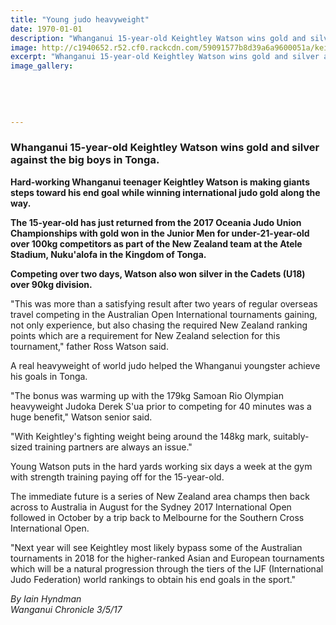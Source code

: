 ```yaml
---
title: "Young judo heavyweight"
date: 1970-01-01
description: "Whanganui 15-year-old Keightley Watson wins gold and silver against the big boys in Tonga..."
image: http://c1940652.r52.cf0.rackcdn.com/59091577b8d39a6a9600051a/keightley-judo-oceania-gold-chron-3-may.jpg
excerpt: "Whanganui 15-year-old Keightley Watson wins gold and silver against the big boys in Tonga."
image_gallery:
    
    
    
    
    
---
```


<h3><strong>Whanganui 15-year-old Keightley Watson wins gold and silver against the big boys in Tonga.</strong></h3>
<p><strong>Hard-working Whanganui teenager Keightley Watson is making giants steps toward his end goal while winning international judo gold along the way.</strong></p>
<p><strong>The 15-year-old has just returned from the 2017 Oceania Judo Union Championships with gold won in the Junior Men for under-21-year-old over 100kg competitors as part of the New Zealand team at the Atele Stadium, Nuku'alofa in the Kingdom of Tonga.</strong></p>
<p><strong>Competing over two days, Watson also won silver in the Cadets (U18) over 90kg division.</strong></p>
<p>"This was more than a satisfying result after two years of regular overseas travel competing in the Australian Open International tournaments gaining, not only experience, but also chasing the required New Zealand ranking points which are a requirement for New Zealand selection for this tournament," father Ross Watson said.</p>
<p>A real heavyweight of world judo helped the Whanganui youngster achieve his goals in Tonga.</p>
<p>"The bonus was warming up with the 179kg Samoan Rio Olympian heavyweight Judoka Derek S'ua prior to competing for 40 minutes was a huge benefit," Watson senior said.</p>
<p>"With Keightley's fighting weight being around the 148kg mark, suitably-sized training partners are always an issue."</p>
<p>Young Watson puts in the hard yards working six days a week at the gym with strength training paying off for the 15-year-old.</p>
<p>The immediate future is a series of New Zealand area champs then back across to Australia in August for the Sydney 2017 International Open followed in October by a trip back to Melbourne for the Southern Cross International Open.</p>
<p>"Next year will see Keightley most likely bypass some of the Australian tournaments in 2018 for the higher-ranked Asian and European tournaments which will be a natural progression through the tiers of the IJF (International Judo Federation) world rankings to obtain his end goals in the sport."</p>
<p class="clear syndicator"><em>By Iain Hyndman</em><br /><em>Wanganui Chronicle 3/5/17</em></p>

